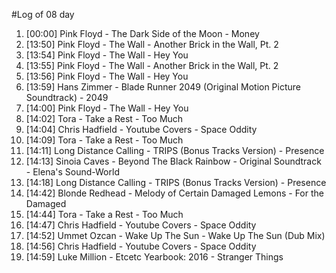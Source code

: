 #Log of 08 day

1. [00:00] Pink Floyd - The Dark Side of the Moon - Money
1. [13:50] Pink Floyd - The Wall - Another Brick in the Wall, Pt. 2
1. [13:54] Pink Floyd - The Wall - Hey You
1. [13:55] Pink Floyd - The Wall - Another Brick in the Wall, Pt. 2
1. [13:56] Pink Floyd - The Wall - Hey You
1. [13:59] Hans Zimmer - Blade Runner 2049 (Original Motion Picture Soundtrack) - 2049
1. [14:00] Pink Floyd - The Wall - Hey You
1. [14:02] Tora - Take a Rest - Too Much
1. [14:04] Chris Hadfield - Youtube Covers - Space Oddity
1. [14:09] Tora - Take a Rest - Too Much
1. [14:11] Long Distance Calling - TRIPS (Bonus Tracks Version) - Presence
1. [14:13] Sinoia Caves - Beyond The Black Rainbow - Original Soundtrack - Elena's Sound-World
1. [14:18] Long Distance Calling - TRIPS (Bonus Tracks Version) - Presence
1. [14:42] Blonde Redhead - Melody of Certain Damaged Lemons - For the Damaged
1. [14:44] Tora - Take a Rest - Too Much
1. [14:47] Chris Hadfield - Youtube Covers - Space Oddity
1. [14:52] Ummet Ozcan - Wake Up The Sun - Wake Up The Sun (Dub Mix)
1. [14:56] Chris Hadfield - Youtube Covers - Space Oddity
1. [14:59] Luke Million - Etcetc Yearbook: 2016 - Stranger Things
